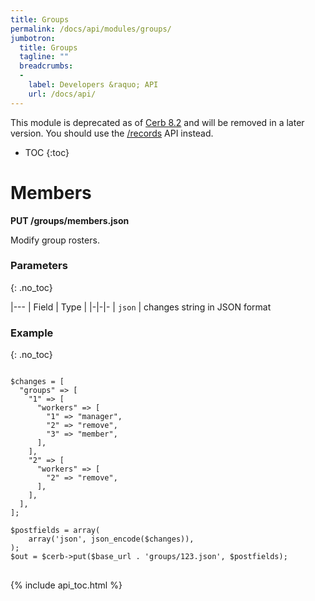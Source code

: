 ```yaml
---
title: Groups
permalink: /docs/api/modules/groups/
jumbotron:
  title: Groups
  tagline: ""
  breadcrumbs:
  -
    label: Developers &raquo; API
    url: /docs/api/
---
```


<div class="cerb-box note">
<p>This module is deprecated as of <a href="/releases/8.2/">Cerb 8.2</a> and will be removed in a later version. You should use the <a href="/docs/api/modules/records/">/records</a> API instead.</p>
</div>

* TOC
{:toc}

# Members

**PUT /groups/members.json**

Modify group rosters.

### Parameters
{: .no_toc}

|---
| Field | Type | 
|-|-|-
| `json` | changes string in JSON format

### Example
{: .no_toc}

<pre>
<code class="language-php">
$changes = [
  "groups" => [
    "1" => [
      "workers" => [
        "1" => "manager",
        "2" => "remove",
        "3" => "member",
      ],
    ],
    "2" => [
      "workers" => [
        "2" => "remove",
      ],
    ],
  ],
];

$postfields = array(
    array('json', json_encode($changes)),
);
$out = $cerb->put($base_url . 'groups/123.json', $postfields);
</code>
</pre>

{% include api_toc.html %}